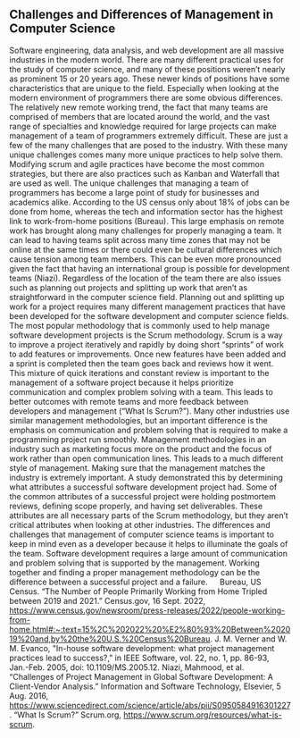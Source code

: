 ## Challenges and Differences of Management in Computer Science

Software engineering, data analysis, and web development are all massive industries in the modern world. There are many different practical uses for the study of computer science, and many of these positions weren’t nearly as prominent 15 or 20 years ago. These newer kinds of positions have some characteristics that are unique to the field. Especially when looking at the modern environment of programmers there are some obvious differences. The relatively new remote working trend, the fact that many teams are comprised of members that are located around the world, and the vast range of specialties and knowledge required for large projects can make management of a team of programmers extremely difficult. These are just a few of the many challenges that are posed to the industry. With these many unique challenges comes many more unique practices to help solve them. Modifying scrum and agile practices have become the most common strategies, but there are also practices such as Kanban and Waterfall that are used as well.
	The unique challenges that managing a team of programmers has become a large point of study for businesses and academics alike. According to the US census only about 18% of jobs can be done from home, whereas the tech and information sector has the highest link to work-from-home positions (Bureau). This large emphasis on remote work has brought along many challenges for properly managing a team. It can lead to having teams split across many time zones that may not be online at the same times or there could even be cultural differences which cause tension among team members. This can be even more pronounced given the fact that having an international group is possible for development teams (Niazi). Regardless of the location of the team there are also issues such as planning out projects and splitting up work that aren’t as straightforward in the computer science field.
	Planning out and splitting up work for a project requires many different management practices that have been developed for the software development and computer science fields. The most popular methodology that is commonly used to help manage software development projects is the Scrum methodology. Scrum is a way to improve a project iteratively and rapidly by doing short “sprints” of work to add features or improvements. Once new features have been added and a sprint is completed then the team goes back and reviews how it went. This mixture of quick iterations and constant review is important to the management of a software project because it helps prioritize communication and complex problem solving with a team. This leads to better outcomes with remote teams and more feedback between developers and management (“What Is Scrum?”). 
	 Many other industries use similar management methodologies, but an important difference is the emphasis on communication and problem solving that is required to make a programming project run smoothly. Management methodologies in an industry such as marketing focus more on the product and the focus of work rather than open communication lines. This leads to a much different style of management. Making sure that the management matches the industry is extremely important. A study demonstrated this by determining what attributes a successful software development project had. Some of the common attributes of a successful project were holding postmortem reviews, defining scope properly, and having set deliverables. These  attributes are all necessary parts of the Scrum methodology, but they aren’t critical attributes when looking at other industries.
	The differences and challenges that management of computer science teams is important to keep in mind even as a developer because it helps to illuminate the goals of the team. Software development requires a large amount of communication and problem solving that is supported by the management. Working together and finding a proper management methodology can be the difference between a successful project and a failure.
 
Bureau, US Census. “The Number of People Primarily Working from Home Tripled between 2019 and 2021.” Census.gov, 16 Sept. 2022, https://www.census.gov/newsroom/press-releases/2022/people-working-from-home.html#:~:text=15%2C%202022%20%E2%80%93%20Between%202019%20and,by%20the%20U.S.%20Census%20Bureau. 
J. M. Verner and W. M. Evanco, "In-house software development: what project management practices lead to success?," in IEEE Software, vol. 22, no. 1, pp. 86-93, Jan.-Feb. 2005, doi: 10.1109/MS.2005.12.
Niazi, Mahmood, et al. “Challenges of Project Management in Global Software Development: A Client-Vendor Analysis.” Information and Software Technology, Elsevier, 5 Aug. 2016, https://www.sciencedirect.com/science/article/abs/pii/S0950584916301227. 
“What Is Scrum?” Scrum.org, https://www.scrum.org/resources/what-is-scrum. 
